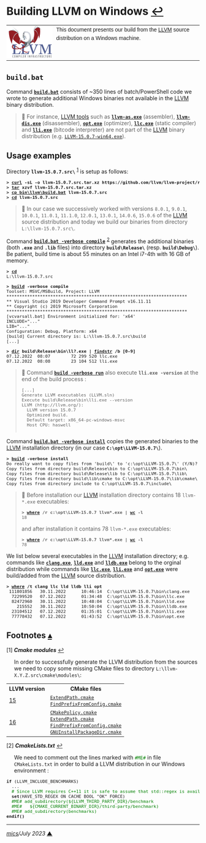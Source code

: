 # <span id="top">Building LLVM on Windows</span> <span style="size:30%;"><a href="README.md">↩</a></span>

<table style="font-family:Helvetica,Arial;line-height:1.6;">
  <tr>
  <td style="border:0;padding:0 10px 0 0;min-width:120px;"><a href="https://llvm.org/" rel="external"><img src="docs/images/llvm.png" width="120" alt="LLVM project"/></a></td>
  <td style="border:0;padding:0;vertical-align:text-top;">This document presents our build from the <a href="https://llvm.org/" rel="external">LLVM</a> source distribution on a Windows machine.
  </td>
  </tr>
</table>

## <span id="build">`build.bat`</span>

Command [**`build.bat`**](bin/llvm/build.bat) consists of ~350 lines of batch/PowerShell code we wrote to generate additional Windows binaries not available in the <a href="https://llvm.org/" rel="external">LLVM</a> binary distribution.

> **:mag_right:** For instance, [LLVM tools][llvm_tools] such as [**`llvm-as.exe`**][llvm_as] (assembler), [**`llvm-dis.exe`**][llvm_dis] (disassembler), [**`opt.exe`**][llvm_opt] (optimizer), [**`llc.exe`**][llvm_llc] (static compiler) and [**`lli.exe`**][llvm_lli] (bitcode interpreter) are not part of the [LLVM] binary distribution (e.g. [`LLVM-15.0.7-win64.exe`][llvm_downloads]).


## <span id="usage_examples">Usage examples</span>

Directory **`llvm-15.0.7.src\`** <sup id="anchor_01">[1](#footnote_01)</sup> is setup as follows:
<pre style="font-size:80%;">
<b>&gt; <a href="https://curl.haxx.se/docs/manpage.html">curl</a> -sL -o llvm-15.0.7.src.tar.xz https://github.com/llvm/llvm-project/releases/tag/llvmorg-15.0.7/<a href="https://github.com/llvm/llvm-project/releases/tag/llvmorg-15.0.7">llvm-15.0.7.src.tar.xz</a></b>
<b>&gt; <a href="http://linuxcommand.org/lc3_man_pages/tar1.html">tar</a> xzvf llvm-15.0.7.src.tar.xz</b>
<b>&gt; <a href="https://man7.org/linux/man-pages/man1/cp.1.html">cp</cp> <a href="bin/llvm/build.bat">bin\llvm\build.bat</a> llvm-15.0.7.src</b>
<b>&gt; <a href="https://docs.microsoft.com/en-us/windows-server/administration/windows-commands/cd">cd</a> llvm-15.0.7.src</b>
</pre>

> **:mag_right:** In our case we successively worked with versions `8.0.1`, `9.0.1`, `10.0.1`, `11.0.1`, `11.1.0`, `12.0.1`, `13.0.1`, `14.0.6`, `15.0.6` of the [LLVM] source distribution and today we build our binaries from directory `L:\llvm-15.0.7.src\`.

Command [**`build.bat -verbose compile`**](bin/llvm/build.bat) <sup id="anchor_02">[2](#footnote_02)</sup> generates the additional binaries (both **`.exe`** and **`.lib`** files) into directory **`build\Release\`** (resp. **`build\Debug\`**). Be patient, build time is about 55 minutes on an Intel i7-4th with 16 GB of memory.

<pre style="font-size:80%;">
<b>&gt; <a href="https://docs.microsoft.com/en-us/windows-server/administration/windows-commands/cd">cd</a></b>
L:\llvm-15.0.7.src
&nbsp;
<b>&gt; <a href="bin/llvm/build.bat">build</a> -verbose compile</b>
Toolset: MSVC/MSBuild, Project: LLVM
**********************************************************************
** Visual Studio 2019 Developer Command Prompt v16.11.11
** Copyright (c) 2019 Microsoft Corporation
**********************************************************************
[vcvarsall.bat] Environment initialized for: 'x64'
INCLUDE="..."
LIB="..."
Configuration: Debug, Platform: x64
[build] Current directory is: L:\llvm-15.0.7.src\build
[...]
&nbsp;
<b>&gt; <a href="https://docs.microsoft.com/en-us/windows-server/administration/windows-commands/dir">dir</a> build\Release\bin\ll?.exe | <a href="https://docs.microsoft.com/en-us/windows-server/administration/windows-commands/findstr">findstr</a> /b [0-9]</b>
07.12.2022  08:07        72 299 520 llc.exe
07.12.2022  08:08        23 104 512 lli.exe
</pre>

> **:mag_right:** Command [**`build -verbose run`**](bin/llvm/build.bat) also execute **`lli.exe -version`** at the end of the build process :
> <pre style="font-size:80%;">
> [...]
> Generate LLVM executables (LLVM.sln)
> Execute build\Release\bin\lli.exe --version
> LLVM (http://llvm.org/):
>   LLVM version 15.0.7
>   Optimized build.
>   Default target: x86_64-pc-windows-msvc
>   Host CPU: haswell
</pre>

Command [**`build.bat -verbose install`**](bin/llvm/build.bat) copies the generated binaries to the [LLVM] installation directory (in our case **`C:\opt\LLVM-15.0.7\`**).

<pre style="font-size:80%;">
<b>&gt; <a href="bin/llvm/build.bat">build</a> -verbose install</b>
Do really want to copy files from 'build\' to 'c:\opt\LLVM-15.0.7\' (Y/N)? y
Copy files from directory build\Release\bin to C:\opt\LLVM-15.0.7\bin\
Copy files from directory build\Release\lib to C:\opt\LLVM-15.0.7\lib\
Copy files from directory build\lib\cmake to C:\opt\LLVM-15.0.7\lib\cmake\
Copy files from directory include to C:\opt\LLVM-15.0.7\include\
</pre>

> **:mag_right:** Before installation our [LLVM] installation directory contains 18 `llvm-*.exe` executables:
> <pre style="font-size:80%;">
> <b>&gt; <a href="https://docs.microsoft.com/en-us/windows-server/administration/windows-commands/where_1">where</a> /r c:\opt\LLVM-15.0.7 llvm*.exe | <a href="https://man7.org/linux/man-pages/man1/wc.1.html">wc</a> -l</b>
> 18
> </pre>
> and after installation it contains 78 `llvm-*.exe` executables:
> <pre style="font-size:80%;">
> <b>&gt; <a href="https://docs.microsoft.com/en-us/windows-server/administration/windows-commands/where_1">where</a> /r c:\opt\LLVM-15.0.7 llvm*.exe | <a href="https://man7.org/linux/man-pages/man1/wc.1.html">wc</a> -l</b>
> 78
> </pre>

We list below several executables in the [LLVM] installation directory; e.g. commands like [**`clang.exe`**][llvm_clang], [**`lld.exe`**][llvm_lld]  and [**`lldb.exe`**][llvm_lldb] belong to the orginal distribution while commands like [**`llc.exe`**][llvm_llc], [**`lli.exe`**][llvm_lli] and [**`opt.exe`**][llvm_opt] were build/added from the [LLVM] source distribution.

<pre style="font-size:80%;">
<b>&gt; <a href="https://docs.microsoft.com/en-us/windows-server/administration/windows-commands/where_1">where</a> /t clang llc lld lldb lli opt</b>
 111801856   30.11.2022      10:46:14  C:\opt\LLVM-15.0.7\bin\clang.exe
  72299520   07.12.2022      01:34:48  C:\opt\LLVM-15.0.7\bin\llc.exe
  82472960   30.11.2022      10:48:04  C:\opt\LLVM-15.0.7\bin\lld.exe
    215552   30.11.2022      10:50:04  C:\opt\LLVM-15.0.7\bin\lldb.exe
  23104512   07.12.2022      01:35:01  C:\opt\LLVM-15.0.7\bin\lli.exe
  77778432   07.12.2022      01:43:52  C:\opt\LLVM-15.0.7\bin\opt.exe
</pre>

## <span id="footnotes">Footnotes</span> [**&#x25B4;**](#top)

<a name="footnote_01">[1]</a> ***Cmake modules*** [↩](#anchor_01)

<p style="margin:0 0 1em 20px;">
In order to successfully generate the LLVM distribution from the sources we need to copy some missing CMake files to directory <code>L:\llvm-X.Y.Z.src\cmake\modules\</code>:
<table>
<tr><th>LLVM version</th><th>CMake files</th></tr>
<tr><td><a href="https://github.com/llvm/llvm-project/tree/release/15.x/cmake/Modules">15</a></td><td><a href="https://github.com/llvm/llvm-project/blob/release/15.x/cmake/Modules/ExtendPath.cmake" rel="external"><code>ExtendPath.cmake</code></a><br/><a href="https://github.com/llvm/llvm-project/blob/release/15.x/cmake/Modules/FindPrefixFromConfig.cmake" rel="external"><code>FindPrefixFromConfig.cmake</code></a></td></tr>
<tr><td><a href="https://github.com/llvm/llvm-project/tree/release/16.x/cmake/Modules">16</a></td><td><a href="https://github.com/llvm/llvm-project/blob/release/16.x/cmake/Modules/CMakePolicy.cmake" rel="external"><code>CMakePolicy.cmake</code></a><br/><a href="https://github.com/llvm/llvm-project/blob/release/16.x/cmake/Modules/ExtendPath.cmake" rel="external"><code>ExtendPath.cmake</code></a><br/><a href="https://github.com/llvm/llvm-project/blob/release/16.x/cmake/Modules/FindPrefixFromConfig.cmake" rel="external"><code>FindPrefixFromConfig.cmake</code></a><br/><a href="https://raw.githubusercontent.com/llvm/llvm-project/release/16.x/cmake/Modules/GNUInstallPackageDir.cmake"><code>GNUInstallPackageDir.cmake</code></a></td></tr>
</table>
</p>

<a name="footnote_02">[2]</a> ***CmakeLists.txt*** [↩](#anchor_02)

<p style="margin:0 0 1em 20px;">
We need to comment out the lines marked with <span style="color:green;"><code>#ME#</code></span> in file <code>CMakeLists.txt</code> in order to build a LLVM distribution in our Windows environment :
<pre style="font-size:80%;">
<b>if</b> (LLVM_INCLUDE_BENCHMARKS)
  ...
  <span style="color:green;"># Since LLVM requires C++11 it is safe to assume that std::regex is available.</span>
  <b>set</b>(HAVE_STD_REGEX ON CACHE BOOL "OK" FORCE)
  <span style="color:green;">#ME# add_subdirectory(${LLVM_THIRD_PARTY_DIR}/benchmark </span>
  <span style="color:green;">#ME#   ${CMAKE_CURRENT_BINARY_DIR}/third-party/benchmark)</span>
  <span style="color:green;">#ME# add_subdirectory(benchmarks)</span>
<b>endif()</b>
</pre>
</p>

***

*[mics](https://lampwww.epfl.ch/~michelou/)/July 2023* [**&#9650;**](#top)
<span id="bottom">&nbsp;</span>

<!-- link refs -->

[batch_file]: https://en.wikibooks.org/wiki/Windows_Batch_Scripting
[llvm]: https://llvm.org/
[llvm_as]: https://llvm.org/docs/CommandGuide/llvm-as.html
[llvm_clang]: https://releases.llvm.org/14.0.0/tools/clang/docs/ClangCommandLineReference.html
[llvm_dis]: https://llvm.org/docs/CommandGuide/llvm-dis.html
[llvm_downloads]: https://github.com/llvm/llvm-project/releases/tag/llvmorg-15.0.7
[llvm_llc]: https://llvm.org/docs/CommandGuide/llc.html
[llvm_lld]: https://lld.llvm.org/
[llvm_lldb]: https://lldb.llvm.org/
[llvm_lli]: https://llvm.org/docs/CommandGuide/lli.html
[llvm_opt]: https://llvm.org/docs/CommandGuide/opt.html
[llvm_tools]: https://llvm.org/docs/CommandGuide/
[mx_cli]: https://github.com/graalvm/mx
[oracle_graal]: https://github.com/oracle/graal
[travis_yml]: https://github.com/oracle/graal/blob/master/.travis.yml
